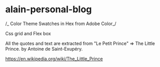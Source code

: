# alain-personal-blog

/_ Color Theme Swatches in Hex from Adobe Color_/

<!-- https://color.adobe.com/fr/explore?page=7 -->

<!-- .Elements-—-Icy-Cocoon-1-hex { color: #8FBDD9; }
.Elements-—-Icy-Cocoon-2-hex { color: #C2E0F2; }
.Elements-—-Icy-Cocoon-3-hex { color: #0388A6; }
.Elements-—-Icy-Cocoon-4-hex { color: #024959; }
.Elements-—-Icy-Cocoon-5-hex { color: #F2B705; }

/* Color Theme Swatches in RGBA */
.Elements-—-Icy-Cocoon-1-rgba { color: rgba(143, 188, 216, 1); }
.Elements-—-Icy-Cocoon-2-rgba { color: rgba(193, 223, 242, 1); }
.Elements-—-Icy-Cocoon-3-rgba { color: rgba(3, 135, 165, 1); }
.Elements-—-Icy-Cocoon-4-rgba { color: rgba(1, 73, 89, 1); }
.Elements-—-Icy-Cocoon-5-rgba { color: rgba(242, 182, 4, 1); }

/* Color Theme Swatches in HSLA */
.Elements-—-Icy-Cocoon-1-hsla { color: hsla(202, 49, 70, 1); }
.Elements-—-Icy-Cocoon-2-hsla { color: hsla(202, 65, 85, 1); }
.Elements-—-Icy-Cocoon-3-hsla { color: hsla(191, 96, 33, 1); }
.Elements-—-Icy-Cocoon-4-hsla { color: hsla(191, 96, 17, 1); }
.Elements-—-Icy-Cocoon-5-hsla { color: hsla(45, 96, 48, 1); } -->

<!-- /* Color Theme Swatches*/
#8FBDD9
#C2E0F2
#0388A6
#024959
#F2B705
 -->

<!-- TEXTES AND REFERENCES -->

<!-- PAGE STRUCTURES -->

Css grid and Flex box

<!-- CSS grid for the main layout -->

All the quotes and text are extracted from "Le Petit Prince" => The Little Prince.
by Antoine de Saint-Exupéry.

https://en.wikipedia.org/wiki/The_Little_Prince
